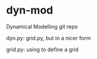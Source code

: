 # dyn-mod

Dynamical Modelling git repo

dyn.py: grid.py, but in a nicer form

grid.py: using to define a grid
